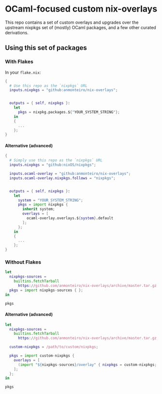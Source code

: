 # OCaml-focused custom nix-overlays

This repo contains a set of custom overlays and upgrades over the upstream
nixpkgs set of (mostly) OCaml packages, and a few other curated derivations.

## Using this set of packages

### With Flakes

In your `flake.nix`:

```nix
{
  # Use this repo as the `nixpkgs` URL
  inputs.nixpkgs = "github:anmonteiro/nix-overlays";


  outputs = { self, nixpkgs }:
    let
      pkgs = nixpkg.packages.${"YOUR_SYSTEM_STRING"};
    in
    {
      ...
    };
}
```

#### Alternative (advanced)


```nix
{
  # Simply use this repo as the `nixpkgs` URL
  inputs.nixpkgs = "github:nixOS/nixpkgs";

  inputs.ocaml-overlay = "github:anmonteiro/nix-overlays";
  inputs.ocaml-overlay.nixpkgs.follows = "nixpkgs";


  outputs = { self, nixpkgs }:
    let
      system = "YOUR_SYSTEM_STRING";
      pkgs = import nixpkgs {
        inherit system;
        overlays = [
          ocaml-overlay.overlays.${system}.default
        ];
      };
    in
    {
      ...
    };
}
```

### Without Flakes

```nix
let
  nixpkgs-sources =
    builtins.fetchTarball
      https://github.com/anmonteiro/nix-overlays/archive/master.tar.gz;
  pkgs = import nixpkgs-sources { };
in

pkgs
```


#### Alternative (advanced)

```nix
let
  nixpkgs-sources =
    builtins.fetchTarball
      https://github.com/anmonteiro/nix-overlays/archive/master.tar.gz;

  custom-nixpkgs = /path/to/custom/nixpkgs;

  pkgs = import custom-nixpkgs {
    overlays = [
      (import "${nixpkgs-sources}/overlay" { nixpkgs = custom-nixpkgs; })
    ];
  };
in

pkgs
```
